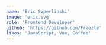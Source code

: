 ```yaml
---
name: 'Eric Szperlinski'
image: 'eric.svg'
role: 'Frontend Developer'
github: 'https://github.com/Freezle'
likes: 'JavaScript, Vue, Coffee'
---
```

